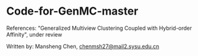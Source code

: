# Code-for-GenMC-master

References:
"Generalized Multiview Clustering Coupled with Hybrid-order Affinity", under review

Written by: Mansheng Chen, chenmsh27@mail2.sysu.edu.cn
